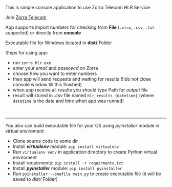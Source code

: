 This is simple console application to use Zorra Telecom HLR Service

Join [Zorra Telecom](https://zorra.com/ru)

App supports import numbers for checking from __File__ (`.xlsx`, `.csv`, `.txt` supported) or directly from __console__

Executable file for Windows located in __dist/__ Folder


Steps for using app:
- run `zorra_hlr.exe`
- enter your *email* and *passowrd* on Zorra
- choose how you want to enter numbers
- then app will send requests and waiting for results (!!do not close console window till this finished)
- when app receive all results you should type Path for *output* file
- result will stored in *.csv* file named `hlr_results_{datetime}` (where `datetime` is the date and time when app was runned)

<br>

---

You also can build executable file for your OS using *pyinstaller* module in virtual enviroment:
- Clone source code to some dir
- Install __*virtualenv*__ module: `pip install virtualenv`
- Run `virtualenv venv` in application directory to create Python virtual enviroment
- Install requirments: `pip install -r requirments.txt`
- Install __*pyinstaller*__ module: `pip install pyinstaller`
- Run `pyinstaller --onefile main.py` to create executable file (it will be saved to *dist/* Folder) 